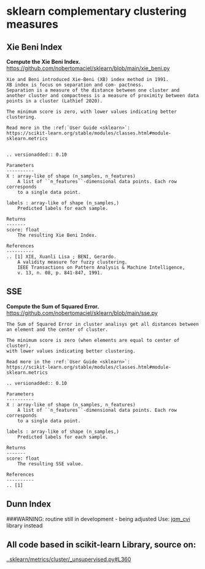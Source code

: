 # sklearn complementary clustering measures

## Xie Beni Index
**Compute the Xie Beni Index.**
https://github.com/nobertomaciel/sklearn/blob/main/xie_beni.py

    Xie and Beni introduced Xie-Beni (XB) index method in 1991. 
    XB index is focus on separation and com- pactness. 
    Separation is a measure of the distance between one cluster and 
    another cluster and compactness is a measure of proximity between data 
    points in a cluster (Lathief 2020).

    The minimum score is zero, with lower values indicating better clustering.

    Read more in the :ref:`User Guide <sklearn>`:
    https://scikit-learn.org/stable/modules/classes.html#module-sklearn.metrics
    

    .. versionadded:: 0.10

    Parameters
    ----------
    X : array-like of shape (n_samples, n_features)
        A list of ``n_features``-dimensional data points. Each row corresponds
        to a single data point.

    labels : array-like of shape (n_samples,)
        Predicted labels for each sample.

    Returns
    -------
    score: float
        The resulting Xie Beni Index.

    References
    ----------
    .. [1] XIE, Xuanli Lisa ; BENI, Gerardo. 
        A validity measure for fuzzy clustering. 
        IEEE Transactions on Pattern Analysis & Machine Intelligence, 
        v. 13, n. 08, p. 841-847, 1991.

## SSE
**Compute the Sum of Squared Error.**
https://github.com/nobertomaciel/sklearn/blob/main/sse.py

    The Sum of Squared Error in cluster analisys get all distances between 
    an element and the center of cluster.

    The minimum score is zero (when elements are equal to center of cluster), 
    with lower values indicating better clustering.

    Read more in the :ref:`User Guide <sklearn>`:
    https://scikit-learn.org/stable/modules/classes.html#module-sklearn.metrics

    .. versionadded:: 0.10

    Parameters
    ----------
    X : array-like of shape (n_samples, n_features)
        A list of ``n_features``-dimensional data points. Each row corresponds
        to a single data point.

    labels : array-like of shape (n_samples,)
        Predicted labels for each sample.

    Returns
    -------
    score: float
        The resulting SSE value.

    References
    ----------
    .. [1] 

## Dunn Index

###WARNING: routine still in development - being adjusted
Use: [jqm_cvi](https://github.com/jqmviegas/jqm_cvi) library instead


## All code based in scikit-learn Library, source on:
[..sklearn/metrics/cluster/_unsupervised.py#L360](https://github.com/scikit-learn/scikit-learn/blob/7f9bad99d/sklearn/metrics/cluster/_unsupervised.py#L360)
